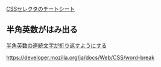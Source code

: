 [CSSセレクタのチートシート](https://webliker.info/css-selector-cheat-sheet/)

## 半角英数がはみ出る

[半角英数の連続文字が折り返すようにする](https://accelboon.com/tn/css-%E5%8D%8A%E8%A7%92%E8%8B%B1%E6%95%B0%E3%81%AE%E9%80%A3%E7%B6%9A%E6%96%87%E5%AD%97%E3%81%8C%E6%8A%98%E3%82%8A%E8%BF%94%E3%81%99%E3%82%88%E3%81%86%E3%81%AB%E3%81%99%E3%82%8B/)

https://developer.mozilla.org/ja/docs/Web/CSS/word-break
